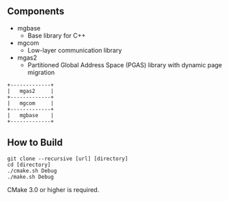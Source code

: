 
Components
----------

- mgbase
    - Base library for C++
- mgcom
    - Low-layer communication library
- mgas2
    - Partitioned Global Address Space (PGAS) library with dynamic page migration

```
+-------------+
|   mgas2     |
+-------------+
|   mgcom     |
+-------------+
|   mgbase    |
+-------------+
```


How to Build
------------

```
git clone --recursive [url] [directory]
cd [directory]
./cmake.sh Debug
./make.sh Debug
```

CMake 3.0 or higher is required.

